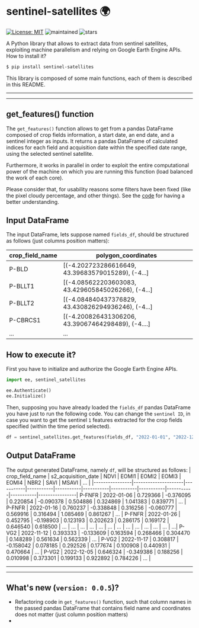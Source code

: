 # sentinel-satellites 🌍

[![License: MIT](https://img.shields.io/badge/license-MIT-yellow.svg)](./LICENSE)
![maintained](https://img.shields.io/badge/maintained%3F-YES-green.svg)
![stars](https://img.shields.io/github/stars/Amatofrancesco99/master-thesis.svg)

A Python library that allows to extract data from sentinel satellites, exploiting machine parallelism and relying on Google Earth Engine APIs.
How to install it?

```bash
$ pip install sentinel-satellites
```

This library is composed of some main functions, each of them is described in this README.

*** 
***
## get_features() function

The ```get_features()``` function allows to get from a pandas DataFrame composed of crop fields information, a start date, an end date, and a sentinel integer as inputs. It returns a pandas DataFrame of calculated indices for each field and acquisition date within the specified date range, using the selected sentinel satellite.

Furthermore, it works in parallel in order to exploit the entire computational power of the machine on which you are running this function (load balanced the work of each core).

Please consider that, for usability reasons some filters have been fixed (like the pixel cloudy percentage, and other things). See the [code](sentinel_satellites.py) for having a better understanding.

## Input DataFrame
The input DataFrame, lets suppose named `fields_df`, should be structured as follows (just columns position matters):

| crop_field_name |              polygon_coordinates                  |
|-----------------|---------------------------------------------------|
| P-BLD           |  [(-4.202723286616649, 43.39683579015289), (-4...]|
| P-BLLT1         | [(-4.085622203603083, 43.429605845026266), (-4...]|
| P-BLLT2         | [(-4.084840437376829, 43.430826294936246), (-4...]|
| P-CBRCS1        | [(-4.200826431306206, 43.39067464298489), (-4....]|
| ...             |             ...                                   |


## How to execute it?

First you have to initialize and authorize the Google Earth Engine APIs.

```python
import ee, sentinel_satellites

ee.Authenticate()
ee.Initialize()
```

Then, supposing you have already loaded the `fields_df` pandas DataFrame you have just to run the following code. You can change the `sentinel ID`, in case you want to get the sentinel `1` features extracted for the crop fields specified (within the time period selected).

```python
df = sentinel_satellites.get_features(fields_df, "2022-01-01", "2022-12-31", sentinel=2)
```

## Output DataFrame
The output generated DataFrame, namely `df`, will be structured as follows:
| crop_field_name | s2_acquisition_date | NDVI      | EOMI1     | EOMI2     | EOMI3     | EOMI4     | NBR2      | SAVI      | MSAVI     | ...   |
|----------------|---------------------|-----------|-----------|-----------|-----------|-----------|-----------|-----------|-----------|----------------|
P-FNFR | 2022-01-06 | 0.729366 | -0.376095 | 0.220854 | -0.090378 |	0.504886 | 0.324869	| 1.041383 | 0.839771 |	... |
P-FNFR | 2022-01-16	| 0.760237 | -0.338848 | 0.316256 | -0.060777 | 0.569916 | 	0.316494 | 1.085469 | 0.861267 | ... |
P-FNFR | 2022-01-26 | 0.452795 | -0.198903 | 0.123193 |	0.202623 | 0.286175 | 0.169172 | 0.646540 |	0.618500 | ... |
... | ... | ... | ... |	...	 | ... | ... | ... | ... | ... | ... | ...|
P-VG2 |	2022-11-12 | 0.393333 | -0.133609 |	0.163594 | 0.268466 | 0.304470 | 0.148289 |	0.561634 | 0.562339 | ... |
P-VG2 | 2022-11-17 | 0.308817 |	-0.158042 | 0.078185 | 0.292526 | 0.177674 | 0.100908 |	0.440931 | 0.470664 | ... |
P-VG2 | 2022-12-05 | 0.646324 |	-0.349386 | 0.188256 | 0.010998 | 0.373301 | 0.199133 |	0.922892 | 0.784226 | ... |


***
***
## What's new (`version: 0.0.5`)?
* Refactoring code in `get_features()` function, such that column names in the passed pandas DataFrame that contains field name and coordinates does not matter (just column position matters)
* 